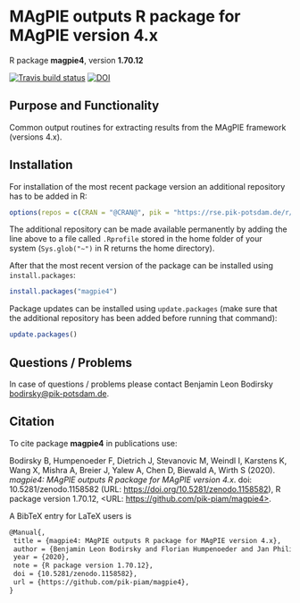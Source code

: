 # MAgPIE outputs R package for MAgPIE version 4.x

R package **magpie4**, version **1.70.12**

[![Travis build status](https://travis-ci.com/pik-piam/magpie4.svg?branch=master)](https://travis-ci.com/pik-piam/magpie4) [![DOI](https://zenodo.org/badge/DOI/10.5281/zenodo.1158582.svg)](https://doi.org/10.5281/zenodo.1158582) 

## Purpose and Functionality

Common output routines for extracting results from the MAgPIE framework (versions 4.x).


## Installation

For installation of the most recent package version an additional repository has to be added in R:

```r
options(repos = c(CRAN = "@CRAN@", pik = "https://rse.pik-potsdam.de/r/packages"))
```
The additional repository can be made available permanently by adding the line above to a file called `.Rprofile` stored in the home folder of your system (`Sys.glob("~")` in R returns the home directory).

After that the most recent version of the package can be installed using `install.packages`:

```r 
install.packages("magpie4")
```

Package updates can be installed using `update.packages` (make sure that the additional repository has been added before running that command):

```r 
update.packages()
```

## Questions / Problems

In case of questions / problems please contact Benjamin Leon Bodirsky <bodirsky@pik-potsdam.de>.

## Citation

To cite package **magpie4** in publications use:

Bodirsky B, Humpenoeder F, Dietrich J, Stevanovic M, Weindl I, Karstens K, Wang X, Mishra A, Breier J, Yalew A, Chen
D, Biewald A, Wirth S (2020). _magpie4: MAgPIE outputs R package for MAgPIE version 4.x_. doi: 10.5281/zenodo.1158582
(URL: https://doi.org/10.5281/zenodo.1158582), R package version 1.70.12, <URL: https://github.com/pik-piam/magpie4>.

A BibTeX entry for LaTeX users is

 ```latex
@Manual{,
  title = {magpie4: MAgPIE outputs R package for MAgPIE version 4.x},
  author = {Benjamin Leon Bodirsky and Florian Humpenoeder and Jan Philipp Dietrich and Miodrag Stevanovic and Isabelle Weindl and Kristine Karstens and Xiaoxi Wang and Abhijeet Mishra and Jannes Breier and Amsalu Woldie Yalew and David Chen and Anne Biewald and Stephen Wirth},
  year = {2020},
  note = {R package version 1.70.12},
  doi = {10.5281/zenodo.1158582},
  url = {https://github.com/pik-piam/magpie4},
}
```

